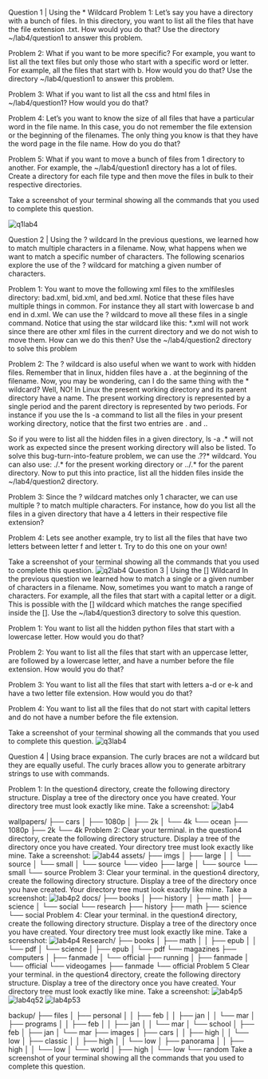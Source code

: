 Question 1 | Using the * Wildcard
Problem 1:
Let’s say you have a directory with a bunch of files. In this directory, you want to list all the files that have the file extension .txt. How would you do that? Use the directory ~/lab4/question1 to answer this problem.

Problem 2:
What if you want to be more specific? For example, you want to list all the text files but only those who start with a specific word or letter. For example, all the files that start with b. How would you do that? Use the directory ~/lab4/question1 to answer this problem.

Problem 3:
What if you want to list all the css and html files in ~/lab4/question1? How would you do that?

Problem 4:
Let’s you want to know the size of all files that have a particular word in the file name. In this case, you do not remember the file extension or the beginning of the filenames. The only thing you know is that they have the word page in the file name. How do you do that?

Problem 5:
What if you want to move a bunch of files from 1 directory to another. For example, the ~/lab4/question1 directory has a lot of files. Create a directory for each file type and then move the files in bulk to their respective directories.

Take a screenshot of your terminal showing all the commands that you used to complete this question.

![q1lab4](../imgs/lab42q1.png)

Question 2 | Using the ? wildcard
In the previous questions, we learned how to match multiple characters in a filename. Now, what happens when we want to match a specific number of characters. The following scenarios explore the use of the ? wildcard for matching a given number of characters.

Problem 1:
You want to move the following xml files to the xmlfilesles directory: bad.xml, bid.xml, and bed.xml. Notice that these files have multiple things in common. For instance they all start with lowercase b and end in d.xml. We can use the ? wildcard to move all these files in a single command. Notice that using the star wildcard like this: *.xml will not work since there are other xml files in the current directory and we do not wish to move them. How can we do this then? Use the ~/lab4/question2 directory to solve this problem

Problem 2:
The ? wildcard is also useful when we want to work with hidden files. Remember that in linux, hidden files have a . at the beginning of the filename. Now, you may be wondering, can I do the same thing with the * wildcard? Well, NO! In Linux the present working directory and its parent directory have a name. The present working directory is represented by a single period and the parent directory is represented by two periods. For instance if you use the ls -a command to list all the files in your present working directory, notice that the first two entries are . and ..

So if you were to list all the hidden files in a given directory, ls -a .* will not work as expected since the present working directory will also be listed. To solve this bug-turn-into-feature problem, we can use the .??* wildcard. You can also use: ./.* for the present working directory or ../.* for the parent directory. Now to put this into practice, list all the hidden files inside the ~/lab4/question2 directory.

Problem 3:
Since the ? wildcard matches only 1 character, we can use multiple ? to match multiple characters. For instance, how do you list all the files in a given directory that have a 4 letters in their respective file extension?

Problem 4:
Lets see another example, try to list all the files that have two letters between letter f and letter t. Try to do this one on your own!

Take a screenshot of your terminal showing all the commands that you used to complete this question.
![q2lab4](../imgs/lab42q2.png)
Question 3 | Using the [] Wildcard
In the previous question we learned how to match a single or a given number of characters in a filename. Now, sometimes you want to match a range of characters. For example, all the files that start with a capital letter or a digit. This is possible with the [] wildcard which matches the range specified inside the []. Use the ~/lab4/question3 directory to solve this question.

Problem 1:
You want to list all the hidden python files that start with a lowercase letter. How would you do that?

Problem 2:
You want to list all the files that start with an uppercase letter, are followed by a lowercase letter, and have a number before the file extension. How would you do that?

Problem 3:
You want to list all the files that start with letters a-d or e-k and have a two letter file extension. How would you do that?

Problem 4:
You want to list all the files that do not start with capital letters and do not have a number before the file extension.

Take a screenshot of your terminal showing all the commands that you used to complete this question.
![q3lab4](../imgs/lab42q3.png)

Question 4 | Using brace expansion.
The curly braces are not a wildcard but they are equally useful. The curly braces allow you to generate arbitrary strings to use with commands.

Problem 1:
In the question4 directory, create the following directory structure. Display a tree of the directory once you have created. Your directory tree must look exactly like mine. Take a screenshot: 
![lab4](../imgs/lab4q4p1.png)

wallpapers/
├── cars
│   ├── 1080p
│   ├── 2k
│   └── 4k
└── ocean
    ├── 1080p
    ├── 2k
    └── 4k
Problem 2:
Clear your terminal. in the question4 directory, create the following directory structure. Display a tree of the directory once you have created. Your directory tree must look exactly like mine. Take a screenshot:
![lab44](../imgs/lab4q4p2.png)
assets/
├── imgs
│   ├── large
│   │   └── source
│   └── small
│       └── source
└── video
    ├── large
    │   └── source
    └── small
        └── source
Problem 3:
Clear your terminal. in the question4 directory, create the following directory structure. Display a tree of the directory once you have created. Your directory tree must look exactly like mine. Take a screenshot:
![lab4p2](../imgs/lab4q4p3.png)
docs/
├── books
│   ├── history
│   ├── math
│   ├── science
│   └── social
└── research
    ├── history
    ├── math
    ├── science
    └── social
Problem 4:
Clear your terminal. in the question4 directory, create the following directory structure. Display a tree of the directory once you have created. Your directory tree must look exactly like mine. Take a screenshot:
![lab4p4](../imgs/lab4q4p4.png)
Research/
├── books
│   ├── math
│   │   ├── epub
│   │   └── pdf
│   └── science
│       ├── epub
│       └── pdf
└── magazines
    ├── computers
    │   ├── fanmade
    │   └── official
    ├── running
    │   ├── fanmade
    │   └── official
    └── videogames
        ├── fanmade
        └── official
Problem 5
Clear your terminal. in the question4 directory, create the following directory structure. Display a tree of the directory once you have created. Your directory tree must look exactly like mine. Take a screenshot:
![lab4p5](../imgs/lab4q4p5.png)
![lab4q52](../imgs/lab4q4p522.png)
![lab4p53](../imgs/lab4q4p53.png)

backup/
├── files
│   ├── personal
│   │   ├── feb
│   │   ├── jan
│   │   └── mar
│   ├── programs
│   │   ├── feb
│   │   ├── jan
│   │   └── mar
│   └── school
│       ├── feb
│       ├── jan
│       └── mar
├── images
│   ├── cars
│   │   ├── high
│   │   └── low
│   ├── classic
│   │   ├── high
│   │   └── low
│   ├── panorama
│   │   ├── high
│   │   └── low
│   └── world
│       ├── high
│       └── low
└── random
Take a screenshot of your terminal showing all the commands that you used to complete this question.